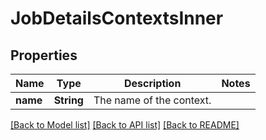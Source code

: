 # JobDetailsContextsInner

## Properties

Name | Type | Description | Notes
------------ | ------------- | ------------- | -------------
**name** | **String** | The name of the context. | 

[[Back to Model list]](../README.md#documentation-for-models) [[Back to API list]](../README.md#documentation-for-api-endpoints) [[Back to README]](../README.md)


